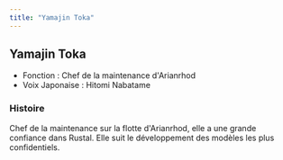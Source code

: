 ```yaml
---
title: "Yamajin Toka"
---
```


Yamajin Toka
------------





* Fonction : Chef de la maintenance d'Arianrhod
* Voix Japonaise : Hitomi Nabatame


### Histoire


Chef de la maintenance sur la flotte d'Arianrhod, elle a une grande confiance dans Rustal. Elle suit le développement des modèles les plus confidentiels. 


